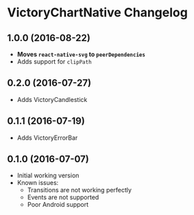 # VictoryChartNative Changelog

## 1.0.0 (2016-08-22)

- **Moves `react-native-svg` to `peerDependencies`**
- Adds support for `clipPath`

## 0.2.0 (2016-07-27)

- Adds VictoryCandlestick

## 0.1.1 (2016-07-19)

- Adds VictoryErrorBar

## 0.1.0 (2016-07-07)

- Initial working version
- Known issues: 
  - Transitions are not working perfectly
  - Events are not supported
  - Poor Android support